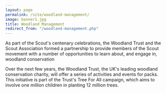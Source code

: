 ```yaml
---
layout: page
permalink: /site/woodland-management/
image: banner1.jpg
title: Woodland Management
redirect_from: "/woodland-management.php"
---
```


As part of the Scout's centenary celebrations, the Woodland Trust and the Scout Association formed a partnership to provide members of the Scout movement with a number of opportunities to learn about, and engage in, woodland conservation

Over the next few years, the Woodland Trust, the UK's leading woodland conservation charity, will offer a series of activities and events for packs. This initiative is part of the Trust's Tree For All campaign, which aims to involve one million children in planting 12 million trees.

